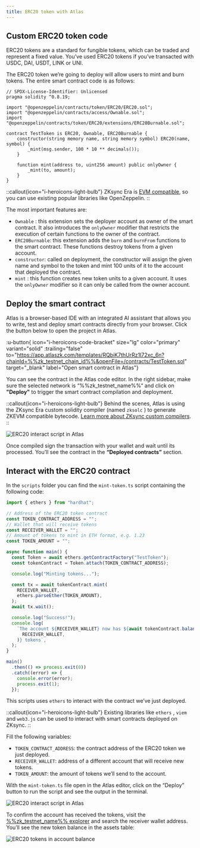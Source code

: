 ```yaml
---
title: ERC20 token with Atlas
---
```

## Custom ERC20 token code

ERC20 tokens are a standard for fungible tokens, which can be traded and represent a fixed value. You’ve used ERC20
tokens if you’ve transacted with USDC, DAI, USDT, LINK or UNI.

The ERC20 token we’re going to deploy will allow users to mint and burn tokens. The entire smart contract code is as
follows:

```solidity
// SPDX-License-Identifier: Unlicensed
pragma solidity ^0.8.19;

import "@openzeppelin/contracts/token/ERC20/ERC20.sol";
import "@openzeppelin/contracts/access/Ownable.sol";
import "@openzeppelin/contracts/token/ERC20/extensions/ERC20Burnable.sol";

contract TestToken is ERC20, Ownable, ERC20Burnable {
    constructor(string memory name, string memory symbol) ERC20(name, symbol) {
        _mint(msg.sender, 100 * 10 ** decimals());
    }

    function mint(address to, uint256 amount) public onlyOwner {
        _mint(to, amount);
    }
}
```

::callout{icon="i-heroicons-light-bulb"}
ZKsync Era is [EVM compatible](/build/resources/glossary#evm-compatible), so you can use existing popular libraries like OpenZeppelin.
::

The most important features are:

- `Ownable` : this extension sets the deployer account as owner of the smart contract. It also introduces the
  `onlyOwner` modifier that restricts the execution of certain functions to the owner of the contract.
- `ERC20Burnable`: this extension adds the `burn` and `burnFrom` functions to the smart contract. These functions
  destroy tokens from a given account.
- `constructor`: called on deployment, the constructor will assign the given name and symbol to the token and mint 100
  units of it to the account that deployed the contract.
- `mint` : this function creates new token units to a given account. It uses the `onlyOwner` modifier so it can only be
  called from the owner account.

## Deploy the smart contract

Atlas is a browser-based IDE with an integrated AI assistant that allows you to write, test and deploy smart contracts
directly from your browser. Click the button below to open the project in Atlas.

:u-button{ icon="i-heroicons-code-bracket" size="lg" color="primary" variant="solid" :trailing="false"
to="https://app.atlaszk.com/templates/RQbiK7thUrRz1I72xc_6n?chainId=%%zk_testnet_chain_id%%&openFile=/contracts/TestToken.sol"
target="_blank" label="Open smart contract in Atlas"}

You can see the contract in the Atlas code editor. In the right sidebar,
make sure the selected network is “%%zk_testnet_name%%“
and click on **"Deploy"** to trigger the smart contract compilation and deployment.

::callout{icon="i-heroicons-light-bulb"}
Behind the scenes, Atlas is using the ZKsync Era custom solidity compiler
(named `zksolc` ) to generate ZKEVM compatible bytecode. [Learn more about ZKsync custom compilers](/zk-stack/components/compiler/toolchain).
::

![ERC20 interact script in Atlas](/images/101-erc20/atlas-deploy-erc20.png)

Once compiled sign the transaction with your wallet and wait until its processed. You’ll see the contract in the
**“Deployed contracts”** section.

## Interact with the ERC20 contract

In the `scripts` folder you can find the `mint-token.ts`  script containing the following code:

```ts
import { ethers } from "hardhat";

// Address of the ERC20 token contract
const TOKEN_CONTRACT_ADDRESS = "";
// Wallet that will receive tokens
const RECEIVER_WALLET = "";
// Amount of tokens to mint in ETH format, e.g. 1.23
const TOKEN_AMOUNT = "";

async function main() {
  const Token = await ethers.getContractFactory("TestToken");
  const tokenContract = Token.attach(TOKEN_CONTRACT_ADDRESS);

  console.log("Minting tokens...");

  const tx = await tokenContract.mint(
    RECEIVER_WALLET,
    ethers.parseEther(TOKEN_AMOUNT),
  );
  await tx.wait();

  console.log("Success!");
  console.log(
    `The account ${RECEIVER_WALLET} now has ${await tokenContract.balanceOf(
      RECEIVER_WALLET,
    )} tokens`,
  );
}

main()
  .then(() => process.exit(0))
  .catch((error) => {
    console.error(error);
    process.exit(1);
  });
```

This scripts uses `ethers` to interact with the contract we’ve just deployed.

::callout{icon="i-heroicons-light-bulb"}
Existing libraries like `ethers` , `viem` and `web3.js` can be used to interact with smart contracts deployed on ZKsync.
::

Fill the following variables:

- `TOKEN_CONTRACT_ADDRESS`: the contract address of the ERC20 token we just deployed.
- `RECEIVER_WALLET`: address of a different account that will receive new tokens.
- `TOKEN_AMOUNT`: the amount of tokens we’ll send to the account.

With the `mint-token.ts` file open in the Atlas editor, click on the “Deploy” button to run the script and see the output
in the terminal.

![ERC20 interact script in Atlas](/images/101-erc20/atlas-erc20-interact.png)

To confirm the account has received the tokens, visit the [%%zk_testnet_name%%
explorer](%%zk_testnet_block_explorer_url%%) and search the receiver wallet
address. You’ll see the new token balance in the assets table:

![ERC20 tokens in account balance](/images/101-erc20/erc20-tokens-minted.png)
